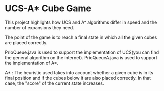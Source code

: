# UCS-A* Cube Game
 This project highlights how UCS and A* algorithms differ in speed and the number of expansions they need.

The point of the game is to reach a final state in which all the given cubes are placed correctly.

PrioQueue.java is used to support the implementation of UCS(you can find the general algorithm on the internet).
PrioQueueA.java is used to support the implementation of A*.

A* : The heuristic used takes into account whether a given cube is in its final position and if the cubes 
below it are also placed correctly. In that case, the "score" of the current state increases.
